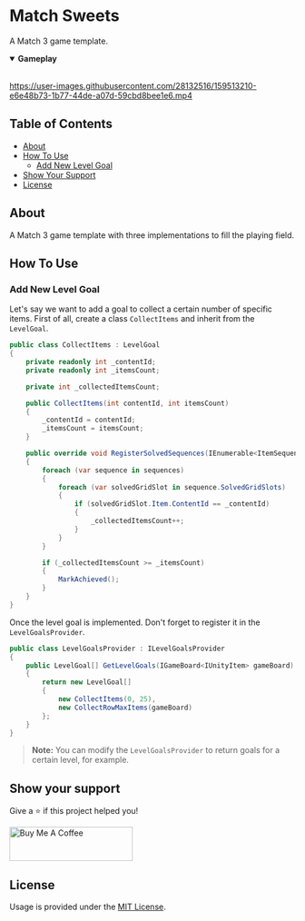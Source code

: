 # Match Sweets

A Match 3 game template.

<details open><summary><b>Gameplay</b></summary>
<br />

https://user-images.githubusercontent.com/28132516/159513210-e6e48b73-1b77-44de-a07d-59cbd8bee1e6.mp4

</details>

## Table of Contents

- [About](#about)
- [How To Use](#how-to-use)
  - [Add New Level Goal](#add-new-level-goal)
- [Show Your Support](#show-your-support)
- [License](#license)

## About

A Match 3 game template with three implementations to fill the playing field.

## How To Use

### Add New Level Goal

Let's say we want to add a goal to collect a certain number of specific items. First of all, create a class `CollectItems` and inherit from the `LevelGoal`.

```csharp
public class CollectItems : LevelGoal
{
    private readonly int _contentId;
    private readonly int _itemsCount;

    private int _collectedItemsCount;

    public CollectItems(int contentId, int itemsCount)
    {
        _contentId = contentId;
        _itemsCount = itemsCount;
    }

    public override void RegisterSolvedSequences(IEnumerable<ItemSequence<IUnityItem>> sequences)
    {
        foreach (var sequence in sequences)
        {
            foreach (var solvedGridSlot in sequence.SolvedGridSlots)
            {
                if (solvedGridSlot.Item.ContentId == _contentId)
                {
                    _collectedItemsCount++;
                }
            }
        }

        if (_collectedItemsCount >= _itemsCount)
        {
            MarkAchieved();
        }
    }
}
```

Once the level goal is implemented. Don't forget to register it in the `LevelGoalsProvider`.

```csharp
public class LevelGoalsProvider : ILevelGoalsProvider
{
    public LevelGoal[] GetLevelGoals(IGameBoard<IUnityItem> gameBoard)
    {
        return new LevelGoal[]
        {
            new CollectItems(0, 25),
            new CollectRowMaxItems(gameBoard)
        };
    }
}
```
> **Note:** You can modify the `LevelGoalsProvider` to return goals for a certain level, for example.

## Show your support

Give a ⭐ if this project helped you!

<a href="https://www.buymeacoffee.com/chebanovdd" target="_blank"><img src="https://cdn.buymeacoffee.com/buttons/v2/default-orange.png" alt="Buy Me A Coffee" style="height: 60px !important;width: 217px !important;" ></a>

## License

Usage is provided under the [MIT License](LICENSE).
